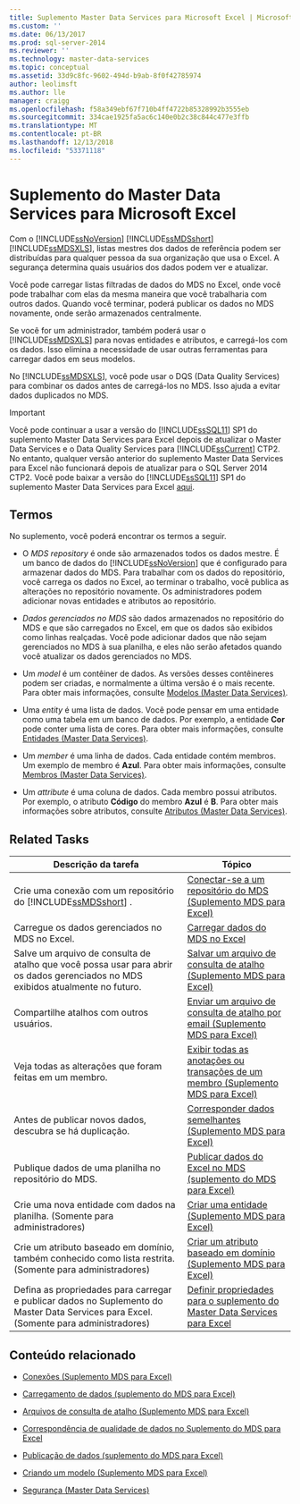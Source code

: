 ```yaml
---
title: Suplemento Master Data Services para Microsoft Excel | Microsoft Docs
ms.custom: ''
ms.date: 06/13/2017
ms.prod: sql-server-2014
ms.reviewer: ''
ms.technology: master-data-services
ms.topic: conceptual
ms.assetid: 33d9c8fc-9602-494d-b9ab-8f0f42785974
author: leolimsft
ms.author: lle
manager: craigg
ms.openlocfilehash: f58a349ebf67f710b4ff4722b85328992b3555eb
ms.sourcegitcommit: 334cae1925fa5ac6c140e0b2c38c844c477e3ffb
ms.translationtype: MT
ms.contentlocale: pt-BR
ms.lasthandoff: 12/13/2018
ms.locfileid: "53371118"
---
```

# <a name="master-data-services-add-in-for-microsoft-excel"></a>Suplemento do Master Data Services para Microsoft Excel
  Com o [!INCLUDE[ssNoVersion](../../includes/ssnoversion-md.md)] [!INCLUDE[ssMDSshort](../../includes/ssmdsshort-md.md)] [!INCLUDE[ssMDSXLS](../../includes/ssmdsxls-md.md)], listas mestres dos dados de referência podem ser distribuídas para qualquer pessoa da sua organização que usa o Excel. A segurança determina quais usuários dos dados podem ver e atualizar.  
  
 Você pode carregar listas filtradas de dados do MDS no Excel, onde você pode trabalhar com elas da mesma maneira que você trabalharia com outros dados. Quando você terminar, poderá publicar os dados no MDS novamente, onde serão armazenados centralmente.  
  
 Se você for um administrador, também poderá usar o [!INCLUDE[ssMDSXLS](../../includes/ssmdsxls-md.md)] para novas entidades e atributos, e carregá-los com os dados. Isso elimina a necessidade de usar outras ferramentas para carregar dados em seus modelos.  
  
 No [!INCLUDE[ssMDSXLS](../../includes/ssmdsxls-md.md)], você pode usar o DQS (Data Quality Services) para combinar os dados antes de carregá-los no MDS. Isso ajuda a evitar dados duplicados no MDS.  
  
> [!IMPORTANT]  
>  Você pode continuar a usar a versão do [!INCLUDE[ssSQL11](../../includes/sssql11-md.md)] SP1 do suplemento Master Data Services para Excel depois de atualizar o Master Data Services e o Data Quality Services para [!INCLUDE[ssCurrent](../../includes/sscurrent-md.md)] CTP2. No entanto, qualquer versão anterior do suplemento Master Data Services para Excel não funcionará depois de atualizar para o SQL Server 2014 CTP2. Você pode baixar a versão do [!INCLUDE[ssSQL11](../../includes/sssql11-md.md)] SP1 do suplemento Master Data Services para Excel [aqui](https://go.microsoft.com/fwlink/?LinkId=328664).  
  
## <a name="terms"></a>Termos  
 No suplemento, você poderá encontrar os termos a seguir.  
  
-   O *MDS repository* é onde são armazenados todos os dados mestre. É um banco de dados do [!INCLUDE[ssNoVersion](../../includes/ssnoversion-md.md)] que é configurado para armazenar dados do MDS. Para trabalhar com os dados do repositório, você carrega os dados no Excel, ao terminar o trabalho, você publica as alterações no repositório novamente. Os administradores podem adicionar novas entidades e atributos ao repositório.  
  
-   *Dados gerenciados no MDS* são dados armazenados no repositório do MDS e que são carregados no Excel, em que os dados são exibidos como linhas realçadas. Você pode adicionar dados que não sejam gerenciados no MDS à sua planilha, e eles não serão afetados quando você atualizar os dados gerenciados no MDS.  
  
-   Um *model* é um contêiner de dados. As versões desses contêineres podem ser criadas, e normalmente a última versão é o mais recente. Para obter mais informações, consulte [Modelos &#40;Master Data Services&#41;](../models-master-data-services.md).  
  
-   Uma *entity* é uma lista de dados. Você pode pensar em uma entidade como uma tabela em um banco de dados. Por exemplo, a entidade **Cor** pode conter uma lista de cores. Para obter mais informações, consulte [Entidades &#40;Master Data Services&#41;](../entities-master-data-services.md).  
  
-   Um *member* é uma linha de dados. Cada entidade contém membros. Um exemplo de membro é **Azul**. Para obter mais informações, consulte [Membros &#40;Master Data Services&#41;](../members-master-data-services.md).  
  
-   Um *attribute* é uma coluna de dados. Cada membro possui atributos. Por exemplo, o atributo **Código** do membro **Azul** é **B**. Para obter mais informações sobre atributos, consulte [Atributos &#40;Master Data Services&#41;](../attributes-master-data-services.md).  
  
## <a name="related-tasks"></a>Related Tasks  
  
|Descrição da tarefa|Tópico|  
|----------------------|-----------|  
|Crie uma conexão com um repositório do [!INCLUDE[ssMDSshort](../../includes/ssmdsshort-md.md)] .|[Conectar-se a um repositório do MDS &#40;Suplemento MDS para Excel&#41;](connect-to-an-mds-repository-mds-add-in-for-excel.md)|  
|Carregue os dados gerenciados no MDS no Excel.|[Carregar dados do MDS no Excel](export-data-to-excel-from-master-data-services.md)|  
|Salve um arquivo de consulta de atalho que você possa usar para abrir os dados gerenciados no MDS exibidos atualmente no futuro.|[Salvar um arquivo de consulta de atalho &#40;Suplemento MDS para Excel&#41;](save-a-shortcut-query-file-mds-add-in-for-excel.md)|  
|Compartilhe atalhos com outros usuários.|[Enviar um arquivo de consulta de atalho por email &#40;Suplemento MDS para Excel&#41;](email-a-shortcut-query-file-mds-add-in-for-excel.md)|  
|Veja todas as alterações que foram feitas em um membro.|[Exibir todas as anotações ou transações de um membro &#40;Suplemento MDS para Excel&#41;](view-all-annotations-or-transactions-for-a-member-mds-add-in-for-excel.md)|  
|Antes de publicar novos dados, descubra se há duplicação.|[Corresponder dados semelhantes &#40;Suplemento MDS para Excel&#41;](match-similar-data-mds-add-in-for-excel.md)|  
|Publique dados de uma planilha no repositório do MDS.|[Publicar dados do Excel no MDS &#40;suplemento do MDS para Excel&#41;](import-data-from-excel-to-master-data-services-mds-add-in-for-excel.md)|  
|Crie uma nova entidade com dados na planilha. (Somente para administradores)|[Criar uma entidade &#40;Suplemento MDS para Excel&#41;](create-an-entity-mds-add-in-for-excel.md)|  
|Crie um atributo baseado em domínio, também conhecido como lista restrita. (Somente para administradores)|[Criar um atributo baseado em domínio &#40;Suplemento MDS para Excel&#41;](create-a-domain-based-attribute-mds-add-in-for-excel.md)|  
|Defina as propriedades para carregar e publicar dados no Suplemento do Master Data Services para Excel. (Somente para administradores)|[Definir propriedades para o suplemento do Master Data Services para Excel](setting-properties-for-master-data-services-add-in-for-excel.md)|  
  
## <a name="related-content"></a>Conteúdo relacionado  
  
-   [Conexões &#40;Suplemento MDS para Excel&#41;](connections-mds-add-in-for-excel.md)  
  
-   [Carregamento de dados &#40;suplemento do MDS para Excel&#41;](overview-exporting-data-to-excel-mds-add-in-for-excel.md)  
  
-   [Arquivos de consulta de atalho &#40;Suplemento MDS para Excel&#41;](shortcut-query-files-mds-add-in-for-excel.md)  
  
-   [Correspondência de qualidade de dados no Suplemento do MDS para Excel](data-quality-matching-in-the-mds-add-in-for-excel.md)  
  
-   [Publicação de dados &#40;suplemento do MDS para Excel&#41;](overview-importing-data-from-excel-mds-add-in-for-excel.md)  
  
-   [Criando um modelo &#40;Suplemento MDS para Excel&#41;](building-a-model-mds-add-in-for-excel.md)  
  
-   [Segurança &#40;Master Data Services&#41;](../security-master-data-services.md)  
  
  
